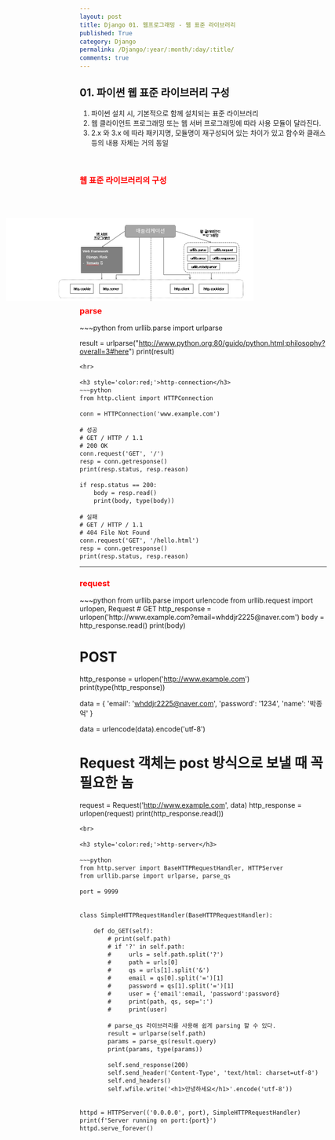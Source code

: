 ```yaml
---
layout: post
title: Django 01. 웹프로그래밍 - 웹 표준 라이브러리
published: True
category: Django
permalink: /Django/:year/:month/:day/:title/
comments: true
---
```

<h2>01. 파이썬 웹 표준 라이브러리 구성</h2>

<ol>
  <li>파이썬 설치 시, 기본적으로 함께 설치되는 표준 라이브러리</li>
  <li>웹 클라이언트 프로그래밍 또는 웹 서버 프로그래밍에 따라 사용 모듈이 달라진다.</li>
  <li>2.x 와 3.x 에 따라 패키지명, 모듈명이 재구성되어 있는 차이가 있고 함수와 클래스등의 내용 자체는 거의 동일 </li>
</ol>
<br>
<h3 style='color:red;'>웹 표준 라이브러리의 구성</h3>
<img src='/public/python-image/python_web01.png' style='position:relative; right:150px; top:50px;'>
<br>
<br>
<br>
<h3 style='color:red;'>parse</h3>
~~~python
from urllib.parse import urlparse

result = urlparse("http://www.python.org:80/guido/python.html;philosophy?overall=3#here")
print(result)
~~~
<hr>

<h3 style='color:red;'>http-connection</h3>
~~~python
from http.client import HTTPConnection

conn = HTTPConnection('www.example.com')

# 성공
# GET / HTTP / 1.1
# 200 OK
conn.request('GET', '/')
resp = conn.getresponse()
print(resp.status, resp.reason)

if resp.status == 200:
    body = resp.read()
    print(body, type(body))

# 실패
# GET / HTTP / 1.1
# 404 File Not Found
conn.request('GET', '/hello.html')
resp = conn.getresponse()
print(resp.status, resp.reason)
~~~

<hr>


<h3 style='color:red;'>request</h3>
~~~python
from urllib.parse import urlencode
from urllib.request import urlopen, Request
# GET
http_response = urlopen('http://www.example.com?email=whddjr2225@naver.com')
body = http_response.read()
print(body)


# POST
http_response = urlopen('http://www.example.com')
print(type(http_response))

data = {
    'email': 'whddjr2225@naver.com',
    'password': '1234',
    'name': '박종억'
}

data = urlencode(data).encode('utf-8')

# Request 객체는 post 방식으로 보낼 때 꼭 필요한 놈
request = Request('http://www.example.com', data)
http_response = urlopen(request)
print(http_response.read())
~~~
<br>

<h3 style='color:red;'>http-server</h3>

~~~python
from http.server import BaseHTTPRequestHandler, HTTPServer
from urllib.parse import urlparse, parse_qs

port = 9999


class SimpleHTTPRequestHandler(BaseHTTPRequestHandler):

    def do_GET(self):
        # print(self.path)
        # if '?' in self.path:
        #     urls = self.path.split('?')
        #     path = urls[0]
        #     qs = urls[1].split('&')
        #     email = qs[0].split('=')[1]
        #     password = qs[1].split('=')[1]
        #     user = {'email':email, 'password':password}
        #     print(path, qs, sep=':')
        #     print(user)

        # parse_qs 라이브러리를 사용해 쉽게 parsing 할 수 있다.
        result = urlparse(self.path)
        params = parse_qs(result.query)
        print(params, type(params))

        self.send_response(200)
        self.send_header('Content-Type', 'text/html: charset=utf-8')
        self.end_headers()
        self.wfile.write('<h1>안녕하세요</h1>'.encode('utf-8'))


httpd = HTTPServer(('0.0.0.0', port), SimpleHTTPRequestHandler)
print(f'Server running on port:{port}')
httpd.serve_forever()

~~~
